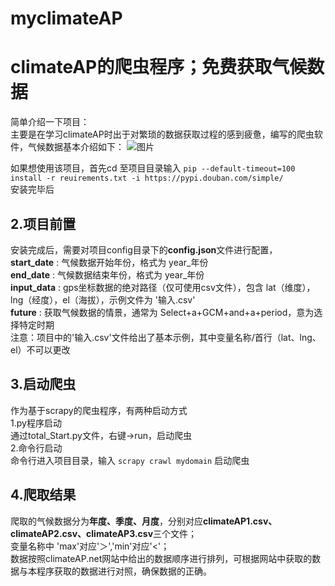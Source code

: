 # myclimateAP
climateAP的爬虫程序；免费获取气候数据 
====
简单介绍一下项目：  
  主要是在学习climateAP时出于对繁琐的数据获取过程的感到疲惫，编写的爬虫软件，气候数据基本介绍如下：
  ![图片](https://user-images.githubusercontent.com/62497107/161384654-f6dc3524-8be3-4f5d-b631-083163b06317.png)

  
  
  
如果想使用该项目，首先cd 至项目目录输入 
  ```pip --default-timeout=100 install -r reuirements.txt -i https://pypi.douban.com/simple/```  
安装完毕后  

2.项目前置
---
安装完成后，需要对项目config目录下的**config.json**文件进行配置，  
**start_date** : 气候数据开始年份，格式为 year_年份  
**end_date** : 气候数据结束年份，格式为 year_年份  
**input_data** : gps坐标数据的绝对路径（仅可使用csv文件），包含 lat（维度），lng（经度），el（海拔），示例文件为 '输入.csv'  
**future** : 获取气候数据的情景，通常为 Select+a+GCM+and+a+period，意为选择特定时期  
注意：项目中的'输入.csv'文件给出了基本示例，其中变量名称/首行（lat、lng、el）不可以更改  

3.启动爬虫
---
作为基于scrapy的爬虫程序，有两种启动方式  
1.py程序启动  
通过total_Start.py文件，右键->run，启动爬虫  
2.命令行启动  
命令行进入项目目录，输入 ```scrapy crawl mydomain``` 启动爬虫  
  
4.爬取结果
----
爬取的气候数据分为**年度、季度、月度**，分别对应**climateAP1.csv、climateAP2.csv、climateAP3.csv**三个文件；  
变量名称中 'max'对应'＞','min'对应'<'；  
数据按照climateAP.net网站中给出的数据顺序进行排列，可根据网站中获取的数据与本程序获取的数据进行对照，确保数据的正确。  
 
